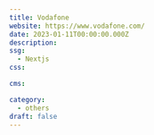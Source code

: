```yaml
---
title: Vodafone
website: https://www.vodafone.com/
date: 2023-01-11T00:00:00.000Z
description:
ssg:
  - Nextjs
css:

cms:

category:
  - others
draft: false
---
```

